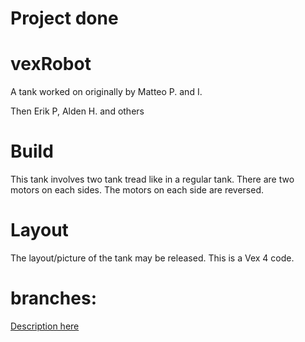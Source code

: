 # __Project done__


# vexRobot
A tank worked on originally by Matteo P. and I. 

Then Erik P, Alden H. and others

# Build

This tank involves two tank tread like in a regular tank. There are two motors on each sides. The motors on each side are reversed. 

# Layout
The layout/picture of the tank may be released. This is a Vex 4 code. 


# branches:

[Description here](/branches.md)
